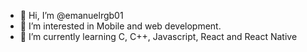 - 👋 Hi, I’m @emanuelrgb01
- 👀 I’m interested in Mobile and web development.
- 🌱 I’m currently learning C, C++, Javascript, React and React Native


<!---
emanuelrgb01/emanuelrgb01 is a ✨ special ✨ repository because its `README.md` (this file) appears on your GitHub profile.
You can click the Preview link to take a look at your changes.
--->
